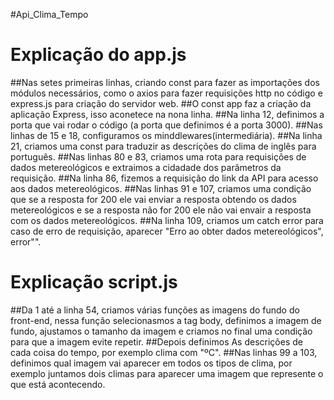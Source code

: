 #Api_Clima_Tempo

# Explicação do app.js

##Nas setes primeiras linhas, criando const para fazer as importações dos módulos necessários, como o axios para fazer requisições http no código e express.js para criação do servidor web.
##O const app faz a criação da aplicação Express, isso aconetece na nona linha.
##Na linha 12, definimos a porta que vai rodar o código (a porta que definimos é a porta 3000).
##Nas linhas de 15 e 18, configuramos os minddlewares(intermediária).
##Na linha 21, criamos uma const para traduzir as descrições do clima de inglês para português.
##Nas linhas 80 e 83, criamos uma rota para requisições de dados metereológicos e extraimos a cidadade dos parâmetros da requisição.
##Na linha 86, fizemos a requisição do link da API para acesso aos dados metereológicos.
##Nas linhas 91 e 107, criamos uma condição que se a resposta for 200 ele vai enviar a resposta obtendo os dados metereológicos e se a resposta não for 200 ele não vai envair a resposta com os dados metereológicos.
##Na linha 109, criamos um catch error para caso de erro de requisição, aparecer "Erro ao obter dados metereológicos", error"".

# Explicação script.js

##Da 1 até a linha 54, criamos várias funções as imagens do fundo do front-end, nessa função selecionasmos a tag body, definimos a imagem de fundo, ajustamos o tamanho da imagem e criamos no final uma condição para que a imagem evite repetir.
##Depois definimos As descrições de cada coisa do tempo, por exemplo clima com "ºC".
##Nas linhas 99 a 103, definimos qual imagem vai aparecer em todos os tipos de clima, por exemplo juntamos dois climas para aparecer uma imagem que represente o que está acontecendo.
